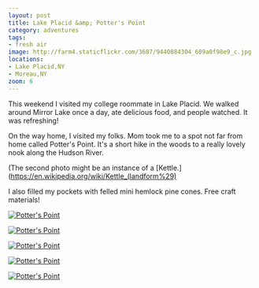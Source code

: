 ```yaml
---
layout: post
title: Lake Placid &amp; Potter's Point
category: adventures
tags: 
- fresh air
image: http://farm4.staticflickr.com/3687/9440884304_609a0f98e9_c.jpg
locations:
- Lake Placid,NY
- Moreau,NY
zoom: 6
---
```


This weekend I visited my college roommate in Lake Placid. We walked around Mirror Lake once a day, ate delicious food, and people watched. It was refreshing!

On the way home, I visited my folks. Mom took me to a spot not far from home called Potter's Point. It's a short hike in the woods to a really lovely nook along the Hudson River.

(The second photo might be an instance of a [Kettle.](https://en.wikipedia.org/wiki/Kettle_(landform%29)

I also filled my pockets with felled mini hemlock pine cones. Free craft materials!

<a href="http://www.flickr.com/photos/91218249@N05/9440867540/" title="Potter's Point by katydecorah, on Flickr"><img src="http://farm4.staticflickr.com/3792/9440867540_59b0194450_n.jpg" class="img-fourths" alt="Potter's Point"></a>

<a href="http://www.flickr.com/photos/91218249@N05/9440876766/" title="Potter's Point by katydecorah, on Flickr"><img src="http://farm8.staticflickr.com/7411/9440876766_8d6c1b1b89_n.jpg" class="img-fourths" alt="Potter's Point"></a>

<a href="http://www.flickr.com/photos/91218249@N05/9440887880/" title="Potter's Point by katydecorah, on Flickr"><img src="http://farm6.staticflickr.com/5330/9440887880_7c8b2f0d6a_n.jpg" class="img-fourths" alt="Potter's Point"></a>

<a href="http://www.flickr.com/photos/91218249@N05/9440890890/" title="Potter's Point by katydecorah, on Flickr"><img src="http://farm6.staticflickr.com/5527/9440890890_ccecb2bdd6_n.jpg" class="img-fourths" alt="Potter's Point"></a>

<a href="http://www.flickr.com/photos/91218249@N05/9440884304/" title="Potter's Point by katydecorah, on Flickr"><img src="http://farm4.staticflickr.com/3687/9440884304_609a0f98e9_c.jpg" alt="Potter's Point" class="pop-out"></a>
